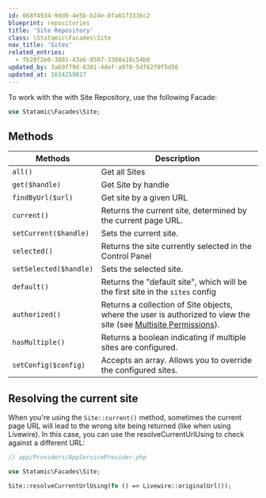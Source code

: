 ```yaml
---
id: 668f4934-9dd9-4e5b-b24e-8fa6173336c2
blueprint: repositories
title: 'Site Repository'
class: \Statamic\Facades\Site
nav_title: 'Sites'
related_entries:
  - fb20f2e0-3881-43e6-8507-3308a18c54b0
updated_by: 3a60f79d-8381-4def-a970-5df62f0f5d56
updated_at: 1634259827
---
```

To work with the with Site Repository, use the following Facade:

```php
use Statamic\Facades\Site;
```

## Methods

| Methods | Description |
| ------- | ----------- |
| `all()` | Get all Sites |
| `get($handle)` | Get Site by handle |
| `findByUrl($url)` | Get site by a given URL |
| `current()` | Returns the current site, determined by the current page URL. |
| `setCurrent($handle)` | Sets the current site. |
| `selected()` | Returns the site currently selected in the Control Panel |
| `setSelected($handle)` | Sets the selected site. |
| `default()` | Returns the "default site", which will be the first site in the `sites` config |
| `authorized()` | Returns a collection of Site objects, where the user is authorized to view the site (see [Multisite Permissions](/multi-site#permissions)). |
| `hasMultiple()` | Returns a boolean indicating if multiple sites are configured. |
| `setConfig($config)` | Accepts an array. Allows you to override the configured sites. |

## Resolving the current site

When you're using the `Site::current()` method, sometimes the current page URL will lead to the wrong site being returned (like when using Livewire). In this case, you can use the resolveCurrentUrlUsing to check against a different URL:

```php
// app/Providers/AppServiceProvider.php

use Statamic\Facades\Site;

Site::resolveCurrentUrlUsing(fn () => Livewire::originalUrl());
```
